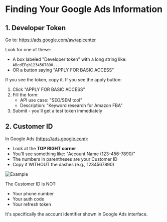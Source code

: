 # Finding Your Google Ads Information

## 1. Developer Token

Go to: https://ads.google.com/aw/apicenter

Look for one of these:
- A box labeled "Developer token" with a long string like: `ABcdEFgh1234567890...`
- OR a button saying "APPLY FOR BASIC ACCESS"

If you see the token, copy it.
If you see the apply button:
1. Click "APPLY FOR BASIC ACCESS"
2. Fill the form:
   - API use case: "SEO/SEM tool"
   - Description: "Keyword research for Amazon FBA"
3. Submit - you'll get a test token immediately

## 2. Customer ID

In Google Ads (https://ads.google.com):
- Look at the **TOP RIGHT corner**
- You'll see something like: "Account Name (123-456-7890)"
- The numbers in parentheses are your Customer ID
- Copy it WITHOUT the dashes (e.g., 1234567890)

![Example](https://i.imgur.com/example.png)

The Customer ID is NOT:
- Your phone number
- Your auth code
- Your refresh token

It's specifically the account identifier shown in Google Ads interface.